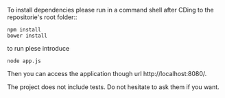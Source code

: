 To install dependencies please run in a command shell after CDing to the repositorie's root folder::

    npm install
    bower install

to run plese introduce

    node app.js

Then you can access the application though url http://localhost:8080/.

The project does not include tests. Do not hesitate to ask them if you want.
